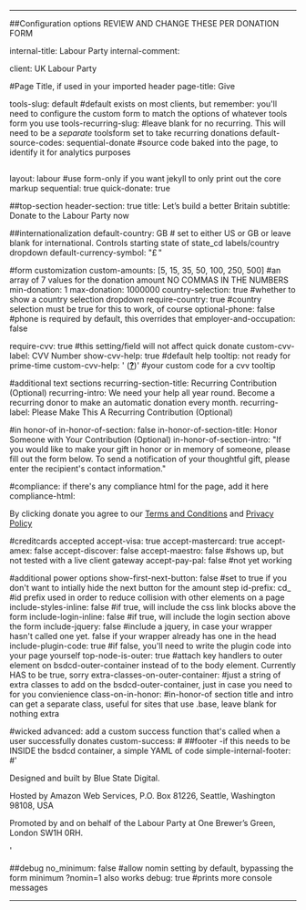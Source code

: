 ---

##Configuration options REVIEW AND CHANGE THESE PER DONATION FORM

internal-title: Labour Party
internal-comment: 

client: UK Labour Party

#Page Title, if used in your imported header
page-title: Give

tools-slug: default #default exists on most clients, but remember: you'll need to configure the custom form to match the options of whatever tools form you use
tools-recurring-slug: #leave blank for no recurring. This will need to be a _separate_ toolsform set to take recurring donations
default-source-codes: sequential-donate #source code baked into the page, to identify it for analytics purposes

##
layout: labour  #use form-only if you want jekyll to only print out the core markup
sequential: true
quick-donate: true

##top-section
header-section: true
title: Let&rsquo;s build a better Britain
subtitle: Donate to the Labour Party now



##internationalization
default-country: GB # set to either US or GB or leave blank for international. Controls starting state of state_cd labels/country dropdown
default-currency-symbol: "&pound;&thinsp;"

#form customization
custom-amounts: [5, 15, 35, 50, 100, 250, 500] #an array of 7 values for the donation amount NO COMMAS IN THE NUMBERS
min-donation: 1
max-donation: 1000000
country-selection: true #whether to show a country selection dropdown
require-country: true #country selection must be true for this to work, of course
optional-phone: false #phone is required by default, this overrides that
employer-and-occupation: false


require-cvv: true #this setting/field will not affect quick donate
custom-cvv-label: CVV Number
show-cvv-help: true #default help tooltip: not ready for prime-time
custom-cvv-help: ' (<a href="http://www.cvvnumber.com/cvv.html" target="_blank"><strong>?</strong></a>)' #your custom code for a cvv tooltip


#additional text sections
recurring-section-title: Recurring Contribution <span>(Optional)</span>
recurring-intro: We need your help all year round. Become a recurring donor to make an automatic donation every month.
recurring-label: Please Make This A Recurring Contribution <span>(Optional)</span>

#in honor-of
in-honor-of-section: false
in-honor-of-section-title: Honor Someone with Your Contribution <span>(Optional)</span>
in-honor-of-section-intro: "If you would like to make your gift in honor or in memory of someone, please fill out the form below. To send a notification of your thoughtful gift, please enter the recipient's contact information."

#compliance: if there's any compliance html for the page, add it here
compliance-html: <p>By clicking donate you agree to our <a href="http://action.labour.org.uk/page/content/terms" target="_blank">Terms and Conditions</a> and <a href="http://action.labour.org.uk/page/content/privacy" target="_blank">Privacy Policy</a></p>

#creditcards accepted
accept-visa: true
accept-mastercard: true
accept-amex: false
accept-discover: false
accept-maestro: false #shows up, but not tested with a live client gateway
accept-pay-pal: false  #not yet working

#additional power options
show-first-next-button: false #set to true if you don't want to intially hide the next button for the amount step
id-prefix: cd_ #id prefix used in order to reduce collision with other elements on a page 
include-styles-inline: false #if true, will include the css link blocks above the form
include-login-inline: false #if true, will include the login section above the form
include-jquery: false #include a jquery, in case your wrapper hasn't called one yet. false if your wrapper already has one in the head
include-plugin-code: true #if false, you'll need to write the plugin code into your page yourself
top-node-is-outer: true #attach key handlers to outer element on bsdcd-outer-container instead of to the body element. Currently HAS to be true, sorry
extra-classes-on-outer-container: #just a string of extra classes to add on the bsdcd-outer-container, just in case you need to for you convienience
class-on-in-honor: #in-honor-of section title and intro can get a separate class, useful for sites that use .base, leave blank for nothing extra

#wicked advanced: add a custom success function that's called when a user successfully donates
custom-success: #
##footer -if this needs to be INSIDE the bsdcd container, a simple YAML of code
simple-internal-footer: #'<div id="footer"><p>Designed and built by Blue State Digital.</p><p>Hosted by Amazon Web Services, P.O. Box 81226, Seattle, Washington 98108, USA</p><p>Promoted by and on behalf of the Labour Party at One Brewer&#8217;s Green, London SW1H 0RH.</p></div> <!-- /#footer -->'

##debug
no_minimum: false #allow nomin setting by default, bypassing the form minimum ?nomin=1 also works
debug: true #prints more console messages

---